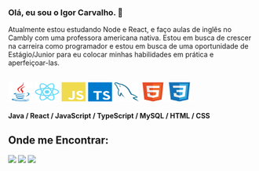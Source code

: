 ### Olá, eu sou o Igor Carvalho. 👋
<p>Atualmente estou estudando Node e React, e faço aulas de inglês no Cambly com uma professora americana nativa. Estou em busca de crescer na carreira como programador e estou em busca de uma oportunidade de Estágio/Junior para eu colocar minhas habilidades em prática e aperfeiçoar-las.</p>

<div style="display: inline_block"><br>
  <img align="center" alt="igor-java" height="40" width="50" src="https://raw.githubusercontent.com/devicons/devicon/master/icons/java/java-original.svg">
  <img align="center" alt="igor-React" height="40" width="50" src="https://raw.githubusercontent.com/devicons/devicon/master/icons/react/react-original.svg">
  <img align="center" alt="igor-Js" height="40" width="50" src="https://raw.githubusercontent.com/devicons/devicon/master/icons/javascript/javascript-plain.svg">
  <img align="center" alt="igor-Ts" height="40" width="50" src="https://raw.githubusercontent.com/devicons/devicon/master/icons/typescript/typescript-plain.svg">  
   <img align="center" alt="igor-CSS" height="40" width="50" src="https://raw.githubusercontent.com/devicons/devicon/master/icons/mysql/mysql-original.svg">
  <img align="center" alt="igor-HTML" height="40" width="50" src="https://raw.githubusercontent.com/devicons/devicon/master/icons/html5/html5-original.svg">
  <img align="center" alt="igor-CSS" height="40" width="50" src="https://raw.githubusercontent.com/devicons/devicon/master/icons/css3/css3-original.svg">
</div>
<div>
<h4>Java / React / JavaScript / TypeScript / MySQL / HTML / CSS</h4>

##
<h2>Onde me Encontrar:</h2>
<div> 
  <a href="https://www.instagram.com/ygaaaoo/" target="_blank"><img src="https://img.shields.io/badge/-Instagram-%23E4405F?style=for-the-badge&logo=instagram&logoColor=white" target="_blank"></a>
  <a href = "mailto:igordemacedo129@gmail.com"><img src="https://img.shields.io/badge/-Gmail-%23333?style=for-the-badge&logo=gmail&logoColor=white" target="_blank"></a>
  <a href="https://www.linkedin.com/in/igor-macedo-1b9558239/" target="_blank"><img src="https://img.shields.io/badge/-LinkedIn-%230077B5?style=for-the-badge&logo=linkedin&logoColor=white" target="_blank"></a> 
  
</div>
